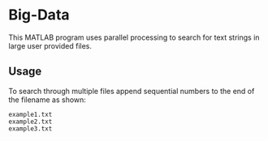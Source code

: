 # Big-Data

This MATLAB program uses parallel processing to search for text strings in large user provided files. 

## Usage

To search through multiple files append sequential numbers to the end of the filename as shown:

```
example1.txt
example2.txt
example3.txt
```
